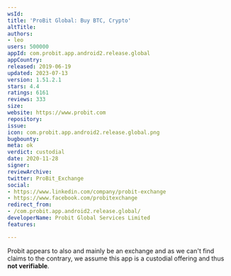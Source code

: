 ```yaml
---
wsId: 
title: 'ProBit Global: Buy BTC, Crypto'
altTitle: 
authors:
- leo
users: 500000
appId: com.probit.app.android2.release.global
appCountry: 
released: 2019-06-19
updated: 2023-07-13
version: 1.51.2.1
stars: 4.4
ratings: 6161
reviews: 333
size: 
website: https://www.probit.com
repository: 
issue: 
icon: com.probit.app.android2.release.global.png
bugbounty: 
meta: ok
verdict: custodial
date: 2020-11-28
signer: 
reviewArchive: 
twitter: ProBit_Exchange
social:
- https://www.linkedin.com/company/probit-exchange
- https://www.facebook.com/probitexchange
redirect_from:
- /com.probit.app.android2.release.global/
developerName: Probit Global Services Limited
features: 

---
```


Probit appears to also and mainly be an exchange and as we can't find claims to
the contrary, we assume this app is a custodial offering and thus **not verifiable**.
